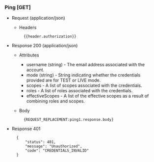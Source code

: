 ### Ping [GET]
+ Request (application/json)
    + Headers

            {{header.authorization}}

+ Response 200 (application/json)
    + Attributes
        + username (string) - The email address associated with the account.
        + mode (string) - String indicating whether the credentials provided are for TEST or LIVE mode.
        + scopes - A list of scopes associated with the credentials.
        + roles - A list of roles associated with the credentials.
        + effectiveScopes - A list of the effective scopes as a result of combining roles and scopes.
        
    + Body
    
            {REQUEST_REPLACEMENT:ping1.response.body}
        
+ Response 401

        {
            "status": 401,
            "message": "Unauthorized",
            "code": "CREDENTIALS_INVALID"
        }
